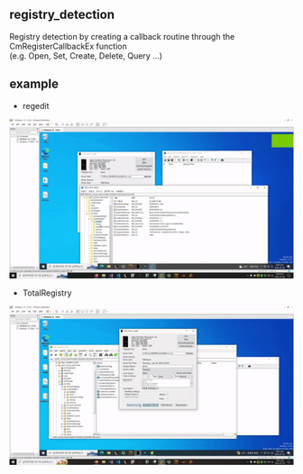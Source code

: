 ## registry_detection

Registry detection by creating a callback routine through the CmRegisterCallbackEx function  
(e.g. Open, Set, Create, Delete, Query ...)

## example

- regedit  

![regedit](./media/regedit.gif)  

- TotalRegistry  

![TotalRegistry](./media/totalreg.gif)